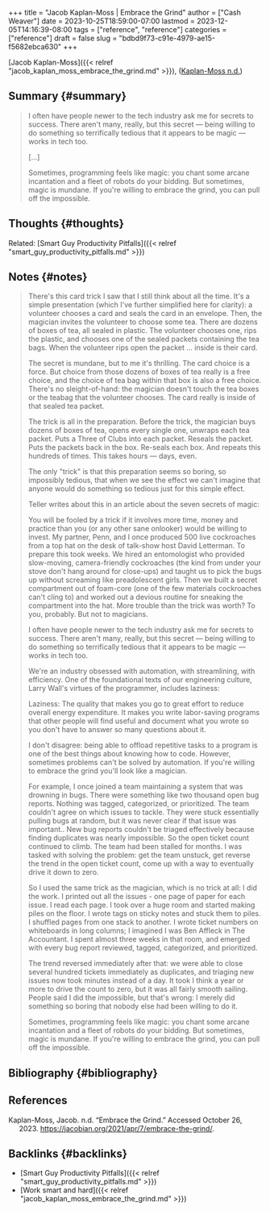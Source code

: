 +++
title = "Jacob Kaplan-Moss | Embrace the Grind"
author = ["Cash Weaver"]
date = 2023-10-25T18:59:00-07:00
lastmod = 2023-12-05T14:16:39-08:00
tags = ["reference", "reference"]
categories = ["reference"]
draft = false
slug = "bdbd9f73-c91e-4979-ae15-f5682ebca630"
+++

[Jacob Kaplan-Moss]({{< relref "jacob_kaplan_moss_embrace_the_grind.md" >}}), (<a href="#citeproc_bib_item_1">Kaplan-Moss n.d.</a>)


## Summary {#summary}

> I often have people newer to the tech industry ask me for secrets to success. There aren't many, really, but this secret — being willing to do something so terrifically tedious that it appears to be magic — works in tech too.
>
> [...]
>
> Sometimes, programming feels like magic: you chant some arcane incantation and a fleet of robots do your bidding. But sometimes, magic is mundane. If you're willing to embrace the grind, you can pull off the impossible.


## Thoughts {#thoughts}

Related: [Smart Guy Productivity Pitfalls]({{< relref "smart_guy_productivity_pitfalls.md" >}})


## Notes {#notes}

> There's this card trick I saw that I still think about all the time. It's a simple presentation (which I've further simplified here for clarity): a volunteer chooses a card and seals the card in an envelope. Then, the magician invites the volunteer to choose some tea. There are dozens of boxes of tea, all sealed in plastic. The volunteer chooses one, rips the plastic, and chooses one of the sealed packets containing the tea bags. When the volunteer rips open the packet … inside is their card.
>
> The secret is mundane, but to me it's thrilling. The card choice is a force. But choice from those dozens of boxes of tea really is a free choice, and the choice of tea bag within that box is also a free choice. There's no sleight-of-hand: the magician doesn't touch the tea boxes or the teabag that the volunteer chooses. The card really is inside of that sealed tea packet.
>
> The trick is all in the preparation. Before the trick, the magician buys dozens of boxes of tea, opens every single one, unwraps each tea packet. Puts a Three of Clubs into each packet. Reseals the packet. Puts the packets back in the box. Re-seals each box. And repeats this hundreds of times. This takes hours — days, even.
>
> The only "trick" is that this preparation seems so boring, so impossibly tedious, that when we see the effect we can't imagine that anyone would do something so tedious just for this simple effect.
>
> Teller writes about this in an article about the seven secrets of magic:
>
> <div class="quote2">
>
> You will be fooled by a trick if it involves more time, money and practice than you (or any other sane onlooker) would be willing to invest. My partner, Penn, and I once produced 500 live cockroaches from a top hat on the desk of talk-show host David Letterman. To prepare this took weeks. We hired an entomologist who provided slow-moving, camera-friendly cockroaches (the kind from under your stove don't hang around for close-ups) and taught us to pick the bugs up without screaming like preadolescent girls. Then we built a secret compartment out of foam-core (one of the few materials cockroaches can't cling to) and worked out a devious routine for sneaking the compartment into the hat. More trouble than the trick was worth? To you, probably. But not to magicians.
>
> </div>
>
> I often have people newer to the tech industry ask me for secrets to success. There aren't many, really, but this secret — being willing to do something so terrifically tedious that it appears to be magic — works in tech too.
>
> We're an industry obsessed with automation, with streamlining, with efficiency. One of the foundational texts of our engineering culture, Larry Wall's virtues of the programmer, includes laziness:
>
> <div class="quote2">
>
> Laziness: The quality that makes you go to great effort to reduce overall energy expenditure. It makes you write labor-saving programs that other people will find useful and document what you wrote so you don't have to answer so many questions about it.
>
> </div>
>
> I don't disagree: being able to offload repetitive tasks to a program is one of the best things about knowing how to code. However, sometimes problems can't be solved by automation. If you're willing to embrace the grind you'll look like a magician.
>
> For example, I once joined a team maintaining a system that was drowning in bugs. There were something like two thousand open bug reports. Nothing was tagged, categorized, or prioritized. The team couldn't agree on which issues to tackle. They were stuck essentially pulling bugs at random, but it was never clear if that issue was important.. New bug reports couldn't be triaged effectively because finding duplicates was nearly impossible. So the open ticket count continued to climb. The team had been stalled for months. I was tasked with solving the problem: get the team unstuck, get reverse the trend in the open ticket count, come up with a way to eventually drive it down to zero.
>
> So I used the same trick as the magician, which is no trick at all: I did the work. I printed out all the issues - one page of paper for each issue. I read each page. I took over a huge room and started making piles on the floor. I wrote tags on sticky notes and stuck them to piles. I shuffled pages from one stack to another. I wrote ticket numbers on whiteboards in long columns; I imagined I was Ben Affleck in The Accountant. I spent almost three weeks in that room, and emerged with every bug report reviewed, tagged, categorized, and prioritized.
>
> The trend reversed immediately after that: we were able to close several hundred tickets immediately as duplicates, and triaging new issues now took minutes instead of a day. It took I think a year or more to drive the count to zero, but it was all fairly smooth sailing. People said I did the impossible, but that's wrong: I merely did something so boring that nobody else had been willing to do it.
>
> Sometimes, programming feels like magic: you chant some arcane incantation and a fleet of robots do your bidding. But sometimes, magic is mundane. If you're willing to embrace the grind, you can pull off the impossible.


## Bibliography {#bibliography}

## References

<style>.csl-entry{text-indent: -1.5em; margin-left: 1.5em;}</style><div class="csl-bib-body">
  <div class="csl-entry"><a id="citeproc_bib_item_1"></a>Kaplan-Moss, Jacob. n.d. “Embrace the Grind.” Accessed October 26, 2023. <a href="https://jacobian.org/2021/apr/7/embrace-the-grind/">https://jacobian.org/2021/apr/7/embrace-the-grind/</a>.</div>
</div>


## Backlinks {#backlinks}

-   [Smart Guy Productivity Pitfalls]({{< relref "smart_guy_productivity_pitfalls.md" >}})
-   [Work smart and hard]({{< relref "jacob_kaplan_moss_embrace_the_grind.md" >}})
